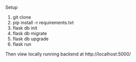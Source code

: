 Setup

1. git clone
2. pip install -r requirements.txt
3. flask db init
4. flask db migrate
5. flask db upgrade
6. flask run

Then view locally running backend at http://localhost:5000/



